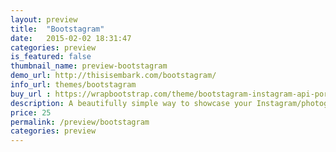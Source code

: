 ```yaml
---
layout: preview
title:  "Bootstagram"
date:   2015-02-02 18:31:47
categories: preview
is_featured: false
thumbnail_name: preview-bootstagram
demo_url: http://thisisembark.com/bootstagram/
info_url: themes/bootstagram
buy_url : https://wrapbootstrap.com/theme/bootstagram-instagram-api-portfolio-WB0588189
description: A beautifully simple way to showcase your Instagram/photography feed. Integrated with the Instagram API to show any Instagram feed. With animated sections and smooth scrolling.
price: 25
permalink: /preview/bootstagram
categories: preview
---
```

